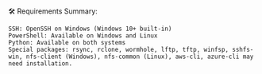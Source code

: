 🛠️ Requirements Summary:

    SSH: OpenSSH on Windows (Windows 10+ built-in)
    PowerShell: Available on Windows and Linux
    Python: Available on both systems
    Special packages: rsync, rclone, wormhole, lftp, tftp, winfsp, sshfs-win, nfs-client (Windows), nfs-common (Linux), aws-cli, azure-cli may need installation.
